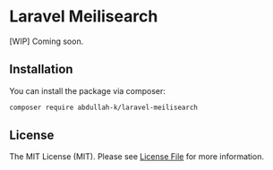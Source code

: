 # Laravel Meilisearch

[WIP] Coming soon.

## Installation

You can install the package via composer:

```bash
composer require abdullah-k/laravel-meilisearch
```

## License

The MIT License (MIT). Please see [License File](LICENSE.md) for more information.
